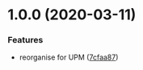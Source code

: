 # 1.0.0 (2020-03-11)


### Features

* reorganise for UPM ([7cfaa87](https://github.com/adrenak/ui-shapes-kit/commit/7cfaa873f0bcff4f82da6d30719880713898cc11))
